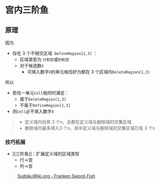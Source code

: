 # 宫内三阶鱼

<!-- START doctoc generated TOC please keep comment here to allow auto update -->
<!-- DON'T EDIT THIS SECTION, INSTEAD RE-RUN doctoc TO UPDATE -->

<!-- END doctoc generated TOC please keep comment here to allow auto update -->

## 原理

因为
- 存在 3 个不相交区域` DefineRegion[1,3]` ：
	- 区域类型为 `行和宫`或`列和宫`
	- 对于候选数`X`
		- 可填入数字`X`的单元格恰好为都在 3 个区域内`DeleteRegion[1,3]`

所以
- 若任一单元`Cell`格同时满足：
	- 属于`DeleteRegion[1,3]`
	- 不属于`DefineRegion[1,3]`
- 则`Cell`必不填入数字`X`

> - 定义域内恰有 3 个`X`，且都在定义域与删除域的交集区域
> - 删除域内最多填入3 个`X`，其中定义域与删除域的交集区域已有 3 个`X`

###  技巧拓展

- [[三阶鱼]]：扩展定义域的区域类型
	- 行→宫
	- 列→宫

> [SudokuWiki.org - Franken Sword-Fish](https://www.sudokuwiki.org/Franken_Sword_Fish)
